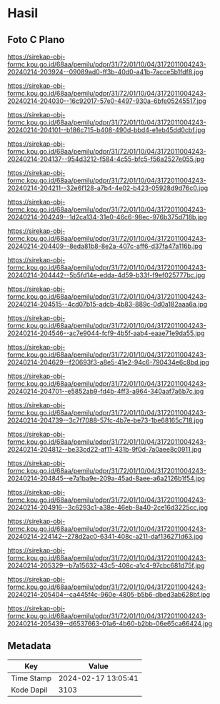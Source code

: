 # Hasil

## Foto C Plano

https://sirekap-obj-formc.kpu.go.id/68aa/pemilu/pdpr/31/72/01/10/04/3172011004243-20240214-203924--09089ad0-ff3b-40d0-a41b-7acce5b1fdf8.jpg

https://sirekap-obj-formc.kpu.go.id/68aa/pemilu/pdpr/31/72/01/10/04/3172011004243-20240214-204030--16c92017-57e0-4497-930a-6bfe05245517.jpg

https://sirekap-obj-formc.kpu.go.id/68aa/pemilu/pdpr/31/72/01/10/04/3172011004243-20240214-204101--b186c715-b408-490d-bbd4-e1eb45dd0cbf.jpg

https://sirekap-obj-formc.kpu.go.id/68aa/pemilu/pdpr/31/72/01/10/04/3172011004243-20240214-204137--954d3212-f584-4c55-bfc5-f56a2527e055.jpg

https://sirekap-obj-formc.kpu.go.id/68aa/pemilu/pdpr/31/72/01/10/04/3172011004243-20240214-204211--32e6f128-a7b4-4e02-b423-05928d9d76c0.jpg

https://sirekap-obj-formc.kpu.go.id/68aa/pemilu/pdpr/31/72/01/10/04/3172011004243-20240214-204249--1d2ca134-31e0-46c6-98ec-976b375d718b.jpg

https://sirekap-obj-formc.kpu.go.id/68aa/pemilu/pdpr/31/72/01/10/04/3172011004243-20240214-204409--8eda81b8-8e2a-407c-aff6-d37fa47a116b.jpg

https://sirekap-obj-formc.kpu.go.id/68aa/pemilu/pdpr/31/72/01/10/04/3172011004243-20240214-204442--5b5fd14e-edda-4d59-b33f-f9ef025777bc.jpg

https://sirekap-obj-formc.kpu.go.id/68aa/pemilu/pdpr/31/72/01/10/04/3172011004243-20240214-204515--4cd07b15-adcb-4b83-889c-0d0a182aaa6a.jpg

https://sirekap-obj-formc.kpu.go.id/68aa/pemilu/pdpr/31/72/01/10/04/3172011004243-20240214-204546--ac7e9044-fcf9-4b5f-aab4-eaae71e9da55.jpg

https://sirekap-obj-formc.kpu.go.id/68aa/pemilu/pdpr/31/72/01/10/04/3172011004243-20240214-204629--f20693f3-a8e5-41e2-94c6-790434e6c8bd.jpg

https://sirekap-obj-formc.kpu.go.id/68aa/pemilu/pdpr/31/72/01/10/04/3172011004243-20240214-204701--e5852ab9-fd4b-4ff3-a964-340aaf7a6b7c.jpg

https://sirekap-obj-formc.kpu.go.id/68aa/pemilu/pdpr/31/72/01/10/04/3172011004243-20240214-204739--3c7f7088-57fc-4b7e-be73-1be68165c718.jpg

https://sirekap-obj-formc.kpu.go.id/68aa/pemilu/pdpr/31/72/01/10/04/3172011004243-20240214-204812--be33cd22-af11-431b-9f0d-7a0aee8c0911.jpg

https://sirekap-obj-formc.kpu.go.id/68aa/pemilu/pdpr/31/72/01/10/04/3172011004243-20240214-204845--e7a1ba9e-209a-45ad-8aee-a6a2126b1f54.jpg

https://sirekap-obj-formc.kpu.go.id/68aa/pemilu/pdpr/31/72/01/10/04/3172011004243-20240214-204916--3c6293c1-a38e-46eb-8a40-2ce16d3225cc.jpg

https://sirekap-obj-formc.kpu.go.id/68aa/pemilu/pdpr/31/72/01/10/04/3172011004243-20240214-224142--278d2ac0-6341-408c-a211-daf136271d63.jpg

https://sirekap-obj-formc.kpu.go.id/68aa/pemilu/pdpr/31/72/01/10/04/3172011004243-20240214-205329--b7a15632-43c5-408c-a1c4-97cbc681d75f.jpg

https://sirekap-obj-formc.kpu.go.id/68aa/pemilu/pdpr/31/72/01/10/04/3172011004243-20240214-205404--ca445f4c-960e-4805-b5b6-dbed3ab628bf.jpg

https://sirekap-obj-formc.kpu.go.id/68aa/pemilu/pdpr/31/72/01/10/04/3172011004243-20240214-205439--d6537663-01a6-4b60-b2bb-06e65ca66424.jpg


## Metadata

| Key        | Value               |
| ---------- | ------------------- |
| Time Stamp | 2024-02-17 13:05:41 |
| Kode Dapil | 3103                |



